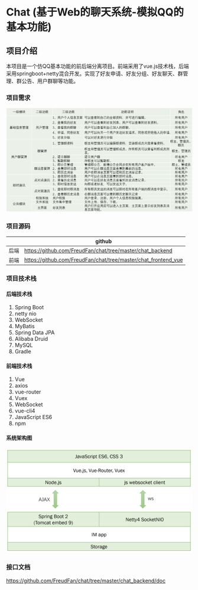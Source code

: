 # Chat (基于Web的聊天系统-模拟QQ的基本功能)

## 项目介绍

本项目是一个仿QQ基本功能的前后端分离项目。前端采用了vue.js技术栈，后端采用springboot+netty混合开发。实现了好友申请、好友分组、好友聊天、群管理、群公告、用户群聊等功能。

### 项目需求
<img src="https://raw.githubusercontent.com/FreudFan/image/master/chat/chat-requirements.png" alt="项目需求" width="700" />

### 项目源码

|     |   github  |
|---  |--- |
|  后端   |  https://github.com/FreudFan/chat/tree/master/chat_backend   |
|  前端   |  https://github.com/FreudFan/chat/tree/master/chat_frontend_vue   |

### 项目技术栈

#### 后端技术栈

1. Spring Boot
2. netty nio
3. WebSocket
4. MyBatis
5. Spring Data JPA
6. Alibaba Druid
7. MySQL
8. Gradle

#### 前端技术栈

1. Vue
3. axios
4. vue-router
5. Vuex
6. WebSocket
7. vue-cli4
8. JavaScript ES6
9. npm

#### 系统架构图
<img src="https://raw.githubusercontent.com/FreudFan/image/master/chat/project-architecture.png" alt="系统架构图" width="700" />

### 接口文档

https://github.com/FreudFan/chat/tree/master/chat_backend/doc

